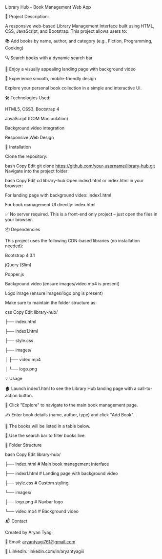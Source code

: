 Library Hub – Book Management Web App

📄  Project Description:

A responsive web-based Library Management Interface built using HTML, CSS, JavaScript, and Bootstrap.
This project allows users to:

📚 Add books by name, author, and category (e.g., Fiction, Programming, Cooking)

🔍 Search books with a dynamic search bar

🎥 Enjoy a visually appealing landing page with background video

📱 Experience smooth, mobile-friendly design

Explore your personal book collection in a simple and interactive UI.

🛠 Technologies Used:

HTML5, CSS3, Bootstrap 4

JavaScript (DOM Manipulation)

Background video integration

Responsive Web Design

🔧 Installation

Clone the repository:

bash
Copy
Edit
git clone https://github.com/your-username/library-hub.git
Navigate into the project folder:

bash
Copy
Edit
cd library-hub
Open index1.html or index.html in your browser:

For landing page with background video: index1.html

For book management UI directly: index.html

✅ No server required. This is a front-end only project – just open the files in your browser.

📦 Dependencies

This project uses the following CDN-based libraries (no installation needed):

Bootstrap 4.3.1

jQuery (Slim)

Popper.js

Background video (ensure images/video.mp4 is present)

Logo image (ensure images/logo.png is present)

Make sure to maintain the folder structure as:

css
Copy
Edit
library-hub/

├── index.html

├── index1.html

├── style.css

├── images/

│   ├── video.mp4

│   └── logo.png

💡 Usage

🏠 Launch index1.html to see the Library Hub landing page with a call-to-action button.

📖 Click "Explore" to navigate to the main book management page.

✍️ Enter book details (name, author, type) and click "Add Book".

📑 The books will be listed in a table below.

🔎 Use the search bar to filter books live.

📂 Folder Structure

bash
Copy
Edit
library-hub/

├── index.html          # Main book management interface

├── index1.html         # Landing page with background video

├── style.css           # Custom styling

└── images/

   ├── logo.png        # Navbar logo
    
  └── video.mp4       # Background video

    
📬 Contact

Created by Aryan Tyagi

📧 Email: aryantyagi761@gmail.com

🔗 LinkedIn: linkedin.com/in/aryantyagiii










